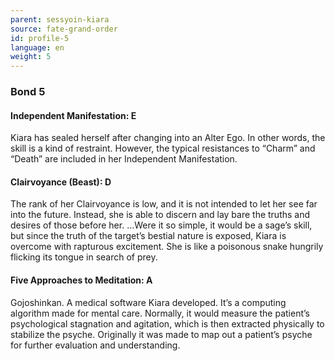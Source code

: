 ```yaml
---
parent: sessyoin-kiara
source: fate-grand-order
id: profile-5
language: en
weight: 5
---
```


### Bond 5

#### Independent Manifestation: E

Kiara has sealed herself after changing into an Alter Ego.
In other words, the skill is a kind of restraint. However, the typical resistances to “Charm” and “Death” are included in her Independent Manifestation.

#### Clairvoyance (Beast): D

The rank of her Clairvoyance is low, and it is not intended to let her see far into the future. Instead, she is able to discern and lay bare the truths and desires of those before her.
…Were it so simple, it would be a sage’s skill, but since the  truth of the target’s bestial nature is exposed, Kiara is overcome with rapturous excitement. She is like a poisonous snake hungrily flicking its tongue in search of prey.

#### Five Approaches to Meditation: A

Gojoshinkan.
A medical software Kiara developed.
It’s a computing algorithm made for mental care. Normally, it would measure the patient’s psychological stagnation and agitation, which is then extracted physically to stabilize the psyche.
Originally it was made to map out a patient’s psyche for further evaluation and understanding.
